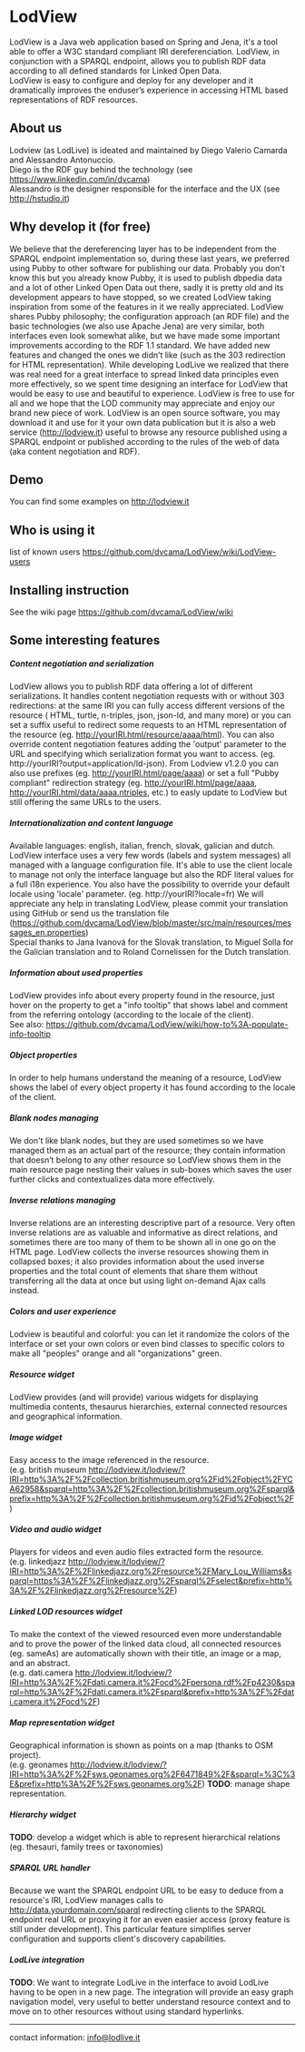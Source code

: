 # LodView
LodView is a Java web application based on Spring and Jena, it's a tool able to offer a W3C standard compliant IRI dereferenciation. LodView, in conjunction with a SPARQL endpoint, allows you to publish RDF data according to all defined standards for Linked Open Data.  
LodView is easy to configure and deploy for any developer and it dramatically improves the enduser’s experience in accessing HTML based representations of RDF resources.

## About us
Lodview (as LodLive) is ideated and maintained by Diego Valerio Camarda and Alessandro Antonuccio.  
Diego is the RDF guy behind the technology (see https://www.linkedin.com/in/dvcama)   
Alessandro is the designer responsible for the interface and the UX (see http://hstudio.it)

## Why develop it (for free)
We believe that the dereferencing layer has to be independent from the SPARQL endpoint implementation so, during these last years, we preferred using Pubby to other software for publishing our data. Probably you don't know this but you already know Pubby, it is used to publish dbpedia data and a lot of other Linked Open Data out there, sadly it is pretty old and its development appears to have stopped, so we created LodView taking inspiration from some of the features in it we really appreciated. 
LodView shares Pubby philosophy; the configuration approach (an RDF file) and the basic technologies (we also use Apache Jena) are very similar, both interfaces even look somewhat alike, but we have made some important improvements according to the RDF 1.1 standard. We have added new features and changed the ones we didn’t like (such as the 303 redirection for HTML representation). 
While developing LodLive we realized that there was real need for a great interface to spread linked data principles even more effectively, so we spent time designing an interface for LodView that would be easy to use and beautiful to experience. LodView is free to use for all and we hope that the LOD community may appreciate and enjoy our brand new piece of work. 
LodView is an open source software, you may download it and use for it your own data publication but it is also a web service (http://lodview.it) useful to browse any resource published using a SPARQL endpoint or published according to the rules of the web of data (aka content negotiation and RDF).

## Demo
You can find some examples on http://lodview.it 

## Who is using it
list of known users https://github.com/dvcama/LodView/wiki/LodView-users

## Installing instruction
See the wiki page https://github.com/dvcama/LodView/wiki

## Some interesting features
##### Content negotiation and serialization
LodView allows you to publish RDF data offering a lot of different serializations. It handles content negotiation requests with or without 303 redirections: at the same IRI you can fully access different versions of the resource ( HTML, turtle, n-triples, json, json-ld, and many more) or you can set a suffix useful to redirect some requests to an HTML representation of the resource (eg. http://yourIRI.html/resource/aaaa/html). You can also override content negotiation features adding the  'output' parameter to the URL and specifying which serialization format you want to access. (eg. http://yourIRI?output=application/ld-json). 
From Lodview v1.2.0 you can also use prefixes (eg. http://yourIRI.html/page/aaaa) or set a full "Pubby compliant" redirection strategy (eg. http://yourIRI.html/page/aaaa, http://yourIRI.html/data/aaaa.ntriples, etc.) to easly update to LodView but still offering the same URLs to the users. 

##### Internationalization and content language
Available languages: english, italian, french, slovak, galician and dutch.  
LodView interface uses a very few words (labels and system messages) all managed with a language configuration file. It's able to use the client locale to manage not only the interface language but also the RDF literal values for a full i18n experience. You also have the possibility to override your default locale using 'locale' parameter.  (eg. http://yourIRI?locale=fr) 
We will appreciate any help in translating LodView, please commit your translation using GitHub or send us the translation file (https://github.com/dvcama/LodView/blob/master/src/main/resources/messages_en.properties)  
Special thanks to Jana Ivanová for the Slovak translation, to Miguel Solla for the Galician translation and to Roland Cornelissen for the Dutch translation. 

##### Information about used properties
LodView provides info about every property found in the resource, just hover on the property to get a "info tooltip" that shows label and comment from the referring ontology (according to the locale of the client).  
See also: https://github.com/dvcama/LodView/wiki/how-to%3A-populate-info-tooltip

##### Object properties
In order to help humans understand the meaning of a resource, LodView shows the label of every object property it has found according to the locale of the client.

##### Blank nodes managing
We don't like blank nodes, but they are used sometimes so we  have managed them as an actual   part of the resource; they contain information that doesn’t belong to any other resource so LodView shows them in the main resource page nesting their values in sub-boxes which saves the user  further clicks  and contextualizes data more effectively.

##### Inverse relations managing 
Inverse relations are an interesting descriptive part of a resource. Very often inverse relations are as valuable and informative as direct relations, and sometimes there are too many of them  to be shown all in one go on the HTML page. LodView collects the inverse resources showing them in collapsed boxes; it also provides information about the used inverse properties and the total count of elements that share them without transferring all the data at once but using light on-demand Ajax calls instead.

##### Colors and user experience
Lodview is beautiful and colorful: you can let it randomize the colors of the interface or set your own colors or even bind classes to specific colors to make all "peoples" orange and all "organizations" green.

##### Resource widget
LodView provides (and will provide) various widgets for displaying multimedia contents, thesaurus hierarchies, external connected resources and geographical information.

##### Image widget
Easy access to the image referenced in the resource.  
(e.g. british museum http://lodview.it/lodview/?IRI=http%3A%2F%2Fcollection.britishmuseum.org%2Fid%2Fobject%2FYCA62958&sparql=http%3A%2F%2Fcollection.britishmuseum.org%2Fsparql&prefix=http%3A%2F%2Fcollection.britishmuseum.org%2Fid%2Fobject%2F)

##### Video and audio widget
Players for videos and even audio files extracted form the resource.  
(e.g. linkedjazz http://lodview.it/lodview/?IRI=http%3A%2F%2Flinkedjazz.org%2Fresource%2FMary_Lou_Williams&sparql=https%3A%2F%2Flinkedjazz.org%2Fsparql%2Fselect&prefix=http%3A%2F%2Flinkedjazz.org%2Fresource%2F) 

##### Linked LOD resources widget
To make the context of the viewed resourced even more understandable and to prove the power of the linked data cloud, all connected resources (eg. sameAs) are automatically shown with their title, an image or a map, and an abstract.  
(e.g. dati.camera http://lodview.it/lodview/?IRI=http%3A%2F%2Fdati.camera.it%2Focd%2Fpersona.rdf%2Fp4230&sparql=http%3A%2F%2Fdati.camera.it%2Fsparql&prefix=http%3A%2F%2Fdati.camera.it%2Focd%2F)

    
##### Map representation widget 
Geographical information is shown as points on a map (thanks to OSM project).  
(e.g. geonames http://lodview.it/lodview/?IRI=http%3A%2F%2Fsws.geonames.org%2F6471849%2F&sparql=%3C%3E&prefix=http%3A%2F%2Fsws.geonames.org%2F)
**TODO**: manage shape representation.

##### Hierarchy widget
**TODO**: develop a widget which is able to represent hierarchical relations (eg. thesauri, family trees or taxonomies) 

##### SPARQL URL handler
Because we want the SPARQL endpoint URL to be easy to deduce from a resource's IRI, LodView manages calls to http://data.yourdomain.com/sparql redirecting clients to the SPARQL endpoint real URL or proxying it for an even easier access (proxy feature is still under development). This particular feature simplifies server configuration and supports client's discovery capabilities.

##### LodLive integration
**TODO**: We want to integrate LodLive in the interface to avoid LodLive having  to be open in a new page. The integration will provide an easy graph navigation model, very useful to better understand resource context and to move on to other resources without using standard hyperlinks.

* * *
contact information: info@lodlive.it
